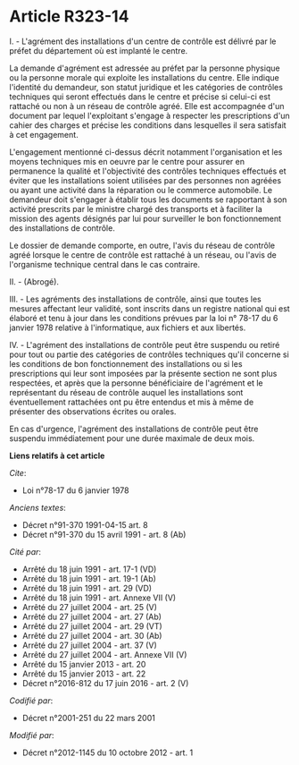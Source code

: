 # Article R323-14

I. - L'agrément des installations d'un centre de contrôle est délivré par le préfet du département où est implanté le centre.

La demande d'agrément est adressée au préfet par la personne physique ou la personne morale qui exploite les installations du
centre. Elle indique l'identité du demandeur, son statut juridique et les catégories de contrôles techniques qui seront
effectués dans le centre et précise si celui-ci est rattaché ou non à un réseau de contrôle agréé. Elle est accompagnée d'un
document par lequel l'exploitant s'engage à respecter les prescriptions d'un cahier des charges et précise les conditions
dans lesquelles il sera satisfait à cet engagement.

L'engagement mentionné ci-dessus décrit notamment l'organisation et les moyens techniques mis en oeuvre par le centre pour
assurer en permanence la qualité et l'objectivité des contrôles techniques effectués et éviter que les installations soient
utilisées par des personnes non agréées ou ayant une activité dans la réparation ou le commerce automobile. Le demandeur doit
s'engager à établir tous les documents se rapportant à son activité prescrits par le ministre chargé des transports et à
faciliter la mission des agents désignés par lui pour surveiller le bon fonctionnement des installations de contrôle.

Le dossier de demande comporte, en outre, l'avis du réseau de contrôle agréé lorsque le centre de contrôle est rattaché à un
réseau, ou l'avis de l'organisme technique central dans le cas contraire.

II. - (Abrogé).

III. - Les agréments des installations de contrôle, ainsi que toutes les mesures affectant leur validité, sont inscrits dans
un registre national qui est élaboré et tenu à jour dans les conditions prévues par la loi n° 78-17 du 6 janvier 1978
relative à l'informatique, aux fichiers et aux libertés.

IV. - L'agrément des installations de contrôle peut être suspendu ou retiré pour tout ou partie des catégories de contrôles
techniques qu'il concerne si les conditions de bon fonctionnement des installations ou si les prescriptions qui leur sont
imposées par la présente section ne sont plus respectées, et après que la personne bénéficiaire de l'agrément et le
représentant du réseau de contrôle auquel les installations sont éventuellement rattachées ont pu être entendus et mis à même
de présenter des observations écrites ou orales.

En cas d'urgence, l'agrément des installations de contrôle peut être suspendu immédiatement pour une durée maximale de deux
mois.

**Liens relatifs à cet article**

_Cite_:

  - Loi n°78-17 du 6 janvier 1978

_Anciens textes_:

  - Décret n°91-370 1991-04-15 art. 8
  - Décret n°91-370 du 15 avril 1991 - art. 8 (Ab)

_Cité par_:

  - Arrêté du 18 juin 1991 - art. 17-1 (VD)
  - Arrêté du 18 juin 1991 - art. 19-1 (Ab)
  - Arrêté du 18 juin 1991 - art. 29 (VD)
  - Arrêté du 18 juin 1991 - art. Annexe VII (V)
  - Arrêté du 27 juillet 2004 - art. 25 (V)
  - Arrêté du 27 juillet 2004 - art. 27 (Ab)
  - Arrêté du 27 juillet 2004 - art. 29 (VT)
  - Arrêté du 27 juillet 2004 - art. 30 (Ab)
  - Arrêté du 27 juillet 2004 - art. 37 (V)
  - Arrêté du 27 juillet 2004 - art. Annexe VII (V)
  - Arrêté du 15 janvier 2013 - art. 20
  - Arrêté du 15 janvier 2013 - art. 22
  - Décret n°2016-812 du 17 juin 2016 - art. 2 (V)

_Codifié par_:

  - Décret n°2001-251 du 22 mars 2001

_Modifié par_:

  - Décret n°2012-1145 du 10 octobre 2012 - art. 1

